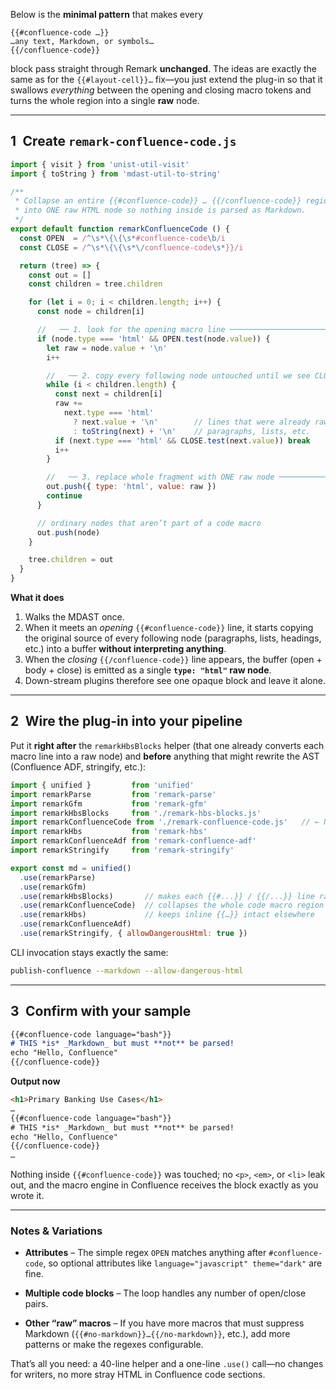 Below is the **minimal pattern** that makes every

```
{{#confluence-code …}}
…any text, Markdown, or symbols…
{{/confluence-code}}
```

block pass straight through Remark **unchanged**.
The ideas are exactly the same as for the `{{#layout-cell}}…` fix—you just
extend the plug-in so that it swallows *everything* between the opening and
closing macro tokens and turns the whole region into a single **raw** node.

---

## 1 Create `remark-confluence-code.js`

```js
import { visit } from 'unist-util-visit'
import { toString } from 'mdast-util-to-string'

/**
 * Collapse an entire {{#confluence-code}} … {{/confluence-code}} region
 * into ONE raw HTML node so nothing inside is parsed as Markdown.
 */
export default function remarkConfluenceCode () {
  const OPEN  = /^\s*\{\{\s*#confluence-code\b/i
  const CLOSE = /^\s*\{\{\s*\/confluence-code\s*}}/i

  return (tree) => {
    const out = []
    const children = tree.children

    for (let i = 0; i < children.length; i++) {
      const node = children[i]

      //   ── 1. look for the opening macro line ───────────────────────────
      if (node.type === 'html' && OPEN.test(node.value)) {
        let raw = node.value + '\n'
        i++

        //   ── 2. copy every following node untouched until we see CLOSE ──
        while (i < children.length) {
          const next = children[i]
          raw +=
            next.type === 'html'
              ? next.value + '\n'        // lines that were already raw
              : toString(next) + '\n'    // paragraphs, lists, etc.
          if (next.type === 'html' && CLOSE.test(next.value)) break
          i++
        }

        //   ── 3. replace whole fragment with ONE raw node ─────────────────
        out.push({ type: 'html', value: raw })
        continue
      }

      // ordinary nodes that aren’t part of a code macro
      out.push(node)
    }

    tree.children = out
  }
}
```

**What it does**

1. Walks the MDAST once.
2. When it meets an *opening* `{{#confluence-code}}` line, it starts copying the
   original source of every following node (paragraphs, lists, headings, etc.)
   into a buffer **without interpreting anything**.
3. When the *closing* `{{/confluence-code}}` line appears, the buffer (open +
   body + close) is emitted as a single **`type: "html"` raw node**.
4. Down-stream plugins therefore see one opaque block and leave it alone.

---

## 2 Wire the plug-in into your pipeline

Put it **right after** the `remarkHbsBlocks` helper (that one already converts
each macro line into a raw node) and **before** anything that might rewrite the
AST (Confluence ADF, stringify, etc.):

```js
import { unified }         from 'unified'
import remarkParse         from 'remark-parse'
import remarkGfm           from 'remark-gfm'
import remarkHbsBlocks     from './remark-hbs-blocks.js'
import remarkConfluenceCode from './remark-confluence-code.js'   // ← NEW
import remarkHbs           from 'remark-hbs'
import remarkConfluenceAdf from 'remark-confluence-adf'
import remarkStringify     from 'remark-stringify'

export const md = unified()
  .use(remarkParse)
  .use(remarkGfm)
  .use(remarkHbsBlocks)       // makes each {{#...}} / {{/...}} line raw
  .use(remarkConfluenceCode)  // collapses the whole code macro region
  .use(remarkHbs)             // keeps inline {{…}} intact elsewhere
  .use(remarkConfluenceAdf)
  .use(remarkStringify, { allowDangerousHtml: true })
```

CLI invocation stays exactly the same:

```bash
publish-confluence --markdown --allow-dangerous-html
```

---

## 3 Confirm with your sample

```markdown
{{#confluence-code language="bash"}}
# THIS *is* _Markdown_ but must **not** be parsed!
echo "Hello, Confluence"
{{/confluence-code}}
```

**Output now**

```html
<h1>Primary Banking Use Cases</h1>
…
{{#confluence-code language="bash"}}
# THIS *is* _Markdown_ but must **not** be parsed!
echo "Hello, Confluence"
{{/confluence-code}}
…
```

Nothing inside `{{#confluence-code}}` was touched; no `<p>`, `<em>`, or `<li>`
leak out, and the macro engine in Confluence receives the block exactly as you
wrote it.

---

### Notes & Variations

* **Attributes** – The simple regex `OPEN` matches anything after
  `#confluence-code`, so optional attributes like
  `language="javascript" theme="dark"` are fine.

* **Multiple code blocks** – The loop handles any number of open/close pairs.

* **Other “raw” macros** – If you have more macros that must suppress Markdown
  (`{{#no-markdown}}…{{/no-markdown}}`, etc.), add more patterns or make the
  regexes configurable.

That’s all you need: a 40-line helper and a one-line `.use()` call—no changes
for writers, no more stray HTML in Confluence code sections.
